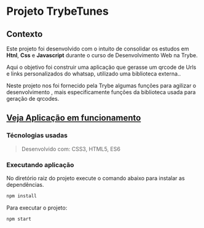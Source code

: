 # Projeto TrybeTunes

## Contexto
Este projeto foi desenvolvido com o intuito de consolidar os estudos em  __Htnl__, __Css__ e __Javascript__ durante o curso de Desenvolvimento Web na Trybe.

Aqui o objetivo foi construir uma aplicação que gerasse um qrcode de Urls e links personalizados do whatsap, utilizado uma biblioteca externa..

Neste projeto nos foi fornecido pela Trybe algumas funções para agilizar o desenvolvimento , mais especificamente funções da biblioteca usada para geração de qrcodes.


## [Veja Aplicação em funcionamento](https://jadsoncerqueira.github.io/qr-code)



### Técnologias usadas

> Desenvolvido com: CSS3, HTML5, ES6

### Executando aplicação
No diretório raiz do projeto execute o comando abaixo para instalar as dependências.
```bash
npm install
``` 
Para executar o projeto:
``` bash
npm start
```